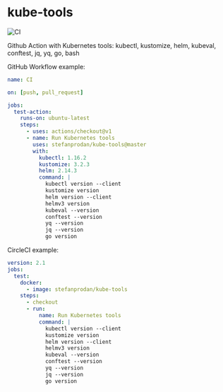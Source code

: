 # kube-tools

![CI](https://github.com/stefanprodan/kube-tools/workflows/CI/badge.svg)

Github Action with Kubernetes tools: kubectl, kustomize, helm, kubeval, conftest, jq, yq, go, bash

GitHub Workflow example:

```yaml
name: CI

on: [push, pull_request]

jobs:
  test-action:
    runs-on: ubuntu-latest
    steps:
      - uses: actions/checkout@v1
      - name: Run Kubernetes tools
        uses: stefanprodan/kube-tools@master
        with:
          kubectl: 1.16.2
          kustomize: 3.2.3
          helm: 2.14.3
          command: |
            kubectl version --client
            kustomize version
            helm version --client
            helmv3 version
            kubeval --version
            conftest --version
            yq --version
            jq --version
            go version
```

CircleCI example:

```yaml
version: 2.1
jobs:
  test:
    docker:
      - image: stefanprodan/kube-tools
    steps:
      - checkout
      - run:
          name: Run Kubernetes tools
          command: |
            kubectl version --client
            kustomize version
            helm version --client
            helmv3 version
            kubeval --version
            conftest --version
            yq --version
            jq --version
            go version
``` 
